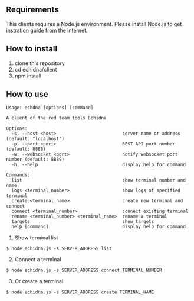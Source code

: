 ## Requirements

This clients requires a Node.js environment.
Please install Node.js to get instration guide from the internet.

## How to install

1. clone this repository
2. cd echidna/client
3. npm install

## How to use

```
Usage: echdna [options] [command]

A client of the red team tools Echidna

Options:
  -s, --host <host>                         server name or address (default: "localhost")
  -p, --port <port>                         REST API port number (default: 8888)
  -w, --websocket <port>                    notify websocket port number (default: 8889)
  -h, --help                                display help for command

Commands:
  list                                      show terminal number and name
  logs <terminal_number>                    show logs of specified terminal
  create <terminal_name>                    create new terminal and connect
  connect <terminal_number>                 connect existing terminal
  rename <terminal_number> <terminal_name>  rename a terminal
  targets                                   show targets
  help [command]                            display help for command
```

1. Show terminal list

```
$ node echidna.js -s SERVER_ADDRESS list
```

2. Connect a terminal

```
$ node echidna.js -s SERVER_ADDRESS connect TERMINAL_NUMBER
```

3. Or create a terminal

```
$ node echidna.js -s SERVER_ADDRESS create TERMINAL_NAME
```
